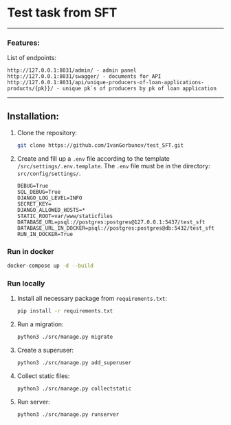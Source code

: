 # Test task from SFT

--- 
### Features:

List of endpoints:

   ```angular2html
   http://127.0.0.1:8031/admin/ - admin panel
   http://127.0.0.1:8031/swagger/ - documents for API
   http://127.0.0.1:8031/api/unique-producers-of-loan-applications-products/{pk}}/ - unique pk`s of producers by pk of loan application  
   ```


---
## Installation:

1. Clone the repository:
   
    ```bash
   git clone https://github.com/IvanGorbunov/test_SFT.git
   ```
   
2. Create and fill up a `.env` file according to the template `/src/settings/.env.template`. The `.env` file must be in the directory: `src/config/settings/`.
   
    ```
    DEBUG=True
    SQL_DEBUG=True
    DJANGO_LOG_LEVEL=INFO
    SECRET_KEY=
    DJANGO_ALLOWED_HOSTS=*
    STATIC_ROOT=var/www/staticfiles
    DATABASE_URL=psql://postgres:postgres@127.0.0.1:5437/test_sft
    DATABASE_URL_IN_DOCKER=psql://postgres:postgres@db:5432/test_sft
    RUN_IN_DOCKER=True
    ```

### Run in docker

```bash
docker-compose up -d --build
```

### Run locally

1. Install all necessary package from `requirements.txt`:

    ```bash
    pip install -r requirements.txt
    ```
   
2. Run a migration:

    ```bash
    python3 ./src/manage.py migrate
    ```
   
3. Create a superuser:

    ```bash
    python3 ./src/manage.py add_superuser
    ```

4. Collect static files:

    ```bash
    python3 ./src/manage.py collectstatic
    ```
   
5. Run server:

    ```bash
    python3 ./src/manage.py runserver
    ```
